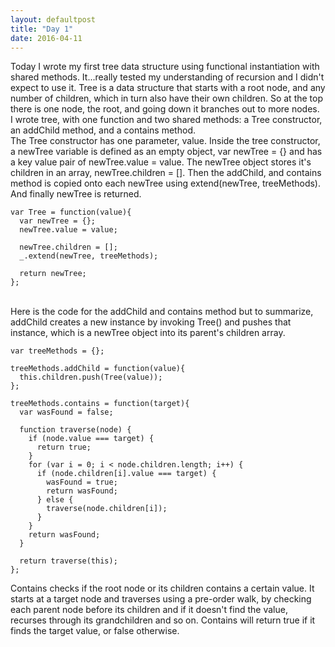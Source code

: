 ```yaml
---
layout: defaultpost
title: "Day 1"
date: 2016-04-11
---
```


Today I wrote my first tree data structure using functional instantiation with shared methods. It...really tested my understanding of recursion and I didn't expect to use it. Tree is a data structure that starts with a root node, and any number of children, which in turn also have their own children. So at the top there is one node, the root, and going down it branches out to more nodes.<br />
I wrote tree, with one function and two shared methods: a Tree constructor, an addChild method, and a contains method.<br />
The Tree constructor has one parameter, value. Inside the tree constructor, a newTree variable is defined as an empty object, var newTree = {} and has a key value pair of newTree.value = value. The newTree object stores it's children in an array, newTree.children = []. Then the addChild, and contains method is copied onto each newTree using extend(newTree, treeMethods). And finally newTree is returned.
<br />

```
var Tree = function(value){
  var newTree = {};
  newTree.value = value;

  newTree.children = [];
  _.extend(newTree, treeMethods);

  return newTree;
};
```
<br />
Here is the code for the addChild and contains method but to summarize, addChild creates a new instance by invoking Tree() and pushes that instance, which is a newTree object into its parent's children array.

```
var treeMethods = {};

treeMethods.addChild = function(value){
  this.children.push(Tree(value));
};

treeMethods.contains = function(target){
  var wasFound = false;

  function traverse(node) {
    if (node.value === target) {
      return true;
    }
    for (var i = 0; i < node.children.length; i++) {
      if (node.children[i].value === target) {
        wasFound = true;
        return wasFound;
      } else {
        traverse(node.children[i]);
      }
    }
    return wasFound;
  }

  return traverse(this);
};
```

Contains checks if the root node or its children contains a certain value. It starts at a target node and traverses using a pre-order walk, by checking each parent node before its children and if it doesn't find the value, recurses through its grandchildren and so on. Contains will return true if it finds the target value, or false otherwise.
